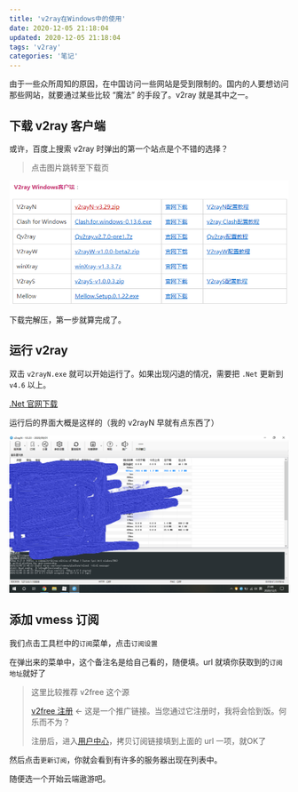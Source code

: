 ```yaml
---
title: 'v2ray在Windows中的使用'
date: 2020-12-05 21:18:04
updated: 2020-12-05 21:18:04
tags: 'v2ray'
categories: '笔记'
---
```


由于一些众所周知的原因，在中国访问一些网站是受到限制的。国内的人要想访问那些网站，就要通过某些比较 “魔法” 的手段了。v2ray 就是其中之一。

## 下载 v2ray 客户端

或许，百度上搜索 v2ray 时弹出的第一个站点是个不错的选择？

>  点击图片跳转至下载页

[<img src="../_images/v2ray_1.png" alt="v2rayN" style="zoom: 67%;" />](https://tlanyan.me/v2ray-clients-download/)

下载完解压，第一步就算完成了。

## 运行 v2ray

双击 `v2rayN.exe` 就可以开始运行了。如果出现闪退的情况，需要把  `.Net` 更新到 `v4.6` 以上。

[.Net 官网下载](https://dotnet.microsoft.com/download) 

运行后的界面大概是这样的（我的 v2rayN 早就有点东西了）

<img src="../_images/image-20201205214704113.png" alt="image-20201205214704113" style="zoom:50%;" />

## 添加 vmess 订阅

我们点击工具栏中的`订阅`菜单，点击`订阅设置`

在弹出来的菜单中，这个备注名是给自己看的，随便填。url 就填你获取到的`订阅地址`就好了

> 这里比较推荐 v2free 这个源
>
> [v2free 注册](https://v2free.org/auth/register?code=iVtT) <- 这是一个推广链接。当您通过它注册时，我将会恰到饭。何乐而不为？
>
> 注册后，进入[用户中心](https://v2free.org/user)，拷贝订阅链接填到上面的 url 一项，就OK了

然后点击`更新订阅`，你就会看到有许多的服务器出现在列表中。

随便选一个开始云端遨游吧。



